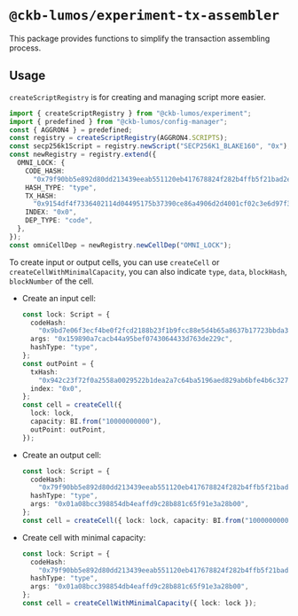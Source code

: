 # `@ckb-lumos/experiment-tx-assembler`

This package provides functions to simplify the transaction assembling process.

## Usage

`createScriptRegistry` is for creating and managing script more easier.

```ts
import { createScriptRegistry } from "@ckb-lumos/experiment";
import { predefined } from "@ckb-lumos/config-manager";
const { AGGRON4 } = predefined;
const registry = createScriptRegistry(AGGRON4.SCRIPTS);
const secp256k1Script = registry.newScript("SECP256K1_BLAKE160", "0x");
const newRegistry = registry.extend({
  OMNI_LOCK: {
    CODE_HASH:
      "0x79f90bb5e892d80dd213439eeab551120eb417678824f282b4ffb5f21bad2e1e",
    HASH_TYPE: "type",
    TX_HASH:
      "0x9154df4f7336402114d04495175b37390ce86a4906d2d4001cf02c3e6d97f39c",
    INDEX: "0x0",
    DEP_TYPE: "code",
  },
});
const omniCellDep = newRegistry.newCellDep("OMNI_LOCK");
```

To create input or output cells, you can use `createCell` or `createCellWithMinimalCapacity`, you can also indicate `type`, `data`, `blockHash`, `blockNumber` of the cell.

- Create an input cell:

  ```ts
  const lock: Script = {
    codeHash:
      "0x9bd7e06f3ecf4be0f2fcd2188b23f1b9fcc88e5d4b65a8637b17723bbda3cce8",
    args: "0x159890a7cacb44a95bef0743064433d763de229c",
    hashType: "type",
  };
  const outPoint = {
    txHash:
      "0x942c23f72f0a2558a0029522b1dea2a7c64ba5196aed829ab6bfe4b6c3270958",
    index: "0x0",
  };
  const cell = createCell({
    lock: lock,
    capacity: BI.from("10000000000"),
    outPoint: outPoint,
  });
  ```

- Create an output cell:

  ```ts
  const lock: Script = {
    codeHash:
      "0x79f90bb5e892d80dd213439eeab551120eb417678824f282b4ffb5f21bad2e1e",
    hashType: "type",
    args: "0x01a08bcc398854db4eaffd9c28b881c65f91e3a28b00",
  };
  const cell = createCell({ lock: lock, capacity: BI.from("10000000000") });
  ```

- Create cell with minimal capacity:
  ```ts
  const lock: Script = {
    codeHash:
      "0x79f90bb5e892d80dd213439eeab551120eb417678824f282b4ffb5f21bad2e1e",
    hashType: "type",
    args: "0x01a08bcc398854db4eaffd9c28b881c65f91e3a28b00",
  };
  const cell = createCellWithMinimalCapacity({ lock: lock });
  ```
